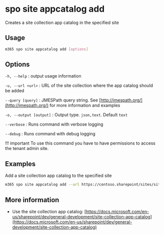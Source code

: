 # spo site appcatalog add

Creates a site collection app catalog in the specified site

## Usage

```sh
m365 spo site appcatalog add [options]
```

## Options

`-h, --help`
: output usage information

`-u, --url <url>`
: URL of the site collection where the app catalog should be added

`--query [query]`
: JMESPath query string. See [http://jmespath.org/](http://jmespath.org/) for more information and examples

`-o, --output [output]`
: Output type. `json,text`. Default `text`

`--verbose`
: Runs command with verbose logging

`--debug`
: Runs command with debug logging

!!! important
    To use this command you have to have permissions to access the tenant admin site.

## Examples

Add a site collection app catalog to the specified site

```sh
m365 spo site appcatalog add --url https://contoso.sharepoint/sites/site
```

## More information

- Use the site collection app catalog: [https://docs.microsoft.com/en-us/sharepoint/dev/general-development/site-collection-app-catalog](https://docs.microsoft.com/en-us/sharepoint/dev/general-development/site-collection-app-catalog)